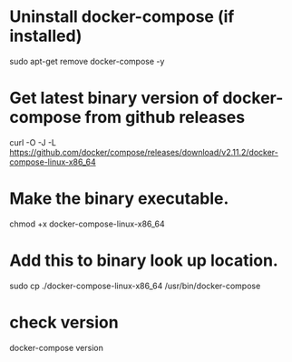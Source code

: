 # Uninstall docker-compose (if installed)
sudo apt-get remove docker-compose -y

# Get latest binary version of docker-compose from github releases
curl -O -J -L https://github.com/docker/compose/releases/download/v2.11.2/docker-compose-linux-x86_64

# Make the binary executable.
chmod +x docker-compose-linux-x86_64

# Add this to binary look up location.
sudo cp ./docker-compose-linux-x86_64 /usr/bin/docker-compose

# check version
docker-compose version